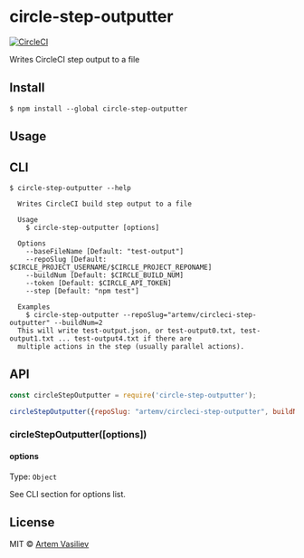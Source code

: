 # circle-step-outputter 
[![CircleCI](https://circleci.com/gh/artemv/circleci-step-outputter.svg?style=svg)](https://circleci.com/gh/artemv/circleci-step-outputter)

Writes CircleCI step output to a file


## Install

```
$ npm install --global circle-step-outputter
```


## Usage

## CLI

```
$ circle-step-outputter --help

  Writes CircleCI build step output to a file

  Usage
    $ circle-step-outputter [options]

  Options
    --baseFileName [Default: "test-output"]
    --repoSlug [Default: $CIRCLE_PROJECT_USERNAME/$CIRCLE_PROJECT_REPONAME]
    --buildNum [Default: $CIRCLE_BUILD_NUM]
    --token [Default: $CIRCLE_API_TOKEN]
    --step [Default: "npm test"]

  Examples
    $ circle-step-outputter --repoSlug="artemv/circleci-step-outputter" --buildNum=2
  This will write test-output.json, or test-output0.txt, test-output1.txt ... test-output4.txt if there are
  multiple actions in the step (usually parallel actions).
```

## API

```js
const circleStepOutputter = require('circle-step-outputter');

circleStepOutputter({repoSlug: "artemv/circleci-step-outputter", buildNum: 2});
```

### circleStepOutputter([options])

#### options

Type: `Object`

See CLI section for options list.

## License

MIT © [Artem Vasiliev](https://github.com/artemv)
